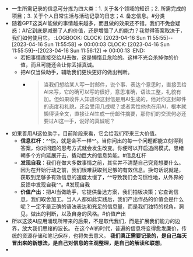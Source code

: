 - 一生所需记录的信息可分拣为四大类：1. 关于各个领域的知识；2. 所需完成的项目；3. 关于个人日常生活与活动记录的日志；4. 备忘信息。#分类
- 随着GPT这类AI能做的事情越来越多，而且做的效果还不错。我们不免会疑惑：AI它到底是减弱了人的价值，还是增强了人的能力？我觉得答案取决于，我们如何使用它。
  :LOGBOOK:
  CLOCK: [2023-04-16 Sun 11:55:55]--[2023-04-16 Sun 11:55:58] =>  00:00:03
  CLOCK: [2023-04-16 Sun 11:55:59]--[2023-04-16 Sun 11:56:12] =>  00:00:13
  :END:
  * 若把事情直接交给AI去做，这是懒惰且危险的。这样不光会杀掉你的价值，而且可能还会让你丢掉真诚。
  * 把AI仅当做助手，辅助我们更快更好的做出判断。
	- > 当我们想给某人写一封邮件，说个事、表达个意思时，直接丢给AI来写，它的确可以写的很好，意思准确，语法工整，礼貌有加。但如果收件人知道你这封信是用AI生成的，他对你这封邮件的态度和礼貌，还会受用几成呢？或者索性他也在用AI，根本就懒得读全文，直接让AI生成一份邮件摘要，那你们的交流何必还要过AI这一手，说好的真诚呢？
- 如果善用AI这位助手，目前阶段来看，它会给我们带来三大价值。
	- **信息杠杆**：^^快，就是会不一样^^。当你问出的每一个问题都能立刻得到答案，你对问题的思考方式就会发生改变。你便可以开启追问模式，思绪朝多个方向延展开去，撬动巨大的信息势能。#信息杠杆
	- **发现自我**：我们在做大多数事情之前，其实并不清楚自己究竟想要什么。因为在开始行动之前，我们很难获取到足够的有效信息。换句话说就是，获取到足够多有效信息的速度太慢了，^^导致我们会习惯性地，从外界的反馈中发现自我^^。#发现自我
	- **价值产出**：把AI当做助手，它提供备选方案，我们拍板决策；它查询信息，我们取舍加工。当人人都如此实践后，我们产出作品的价值会是什么呢？一定不是正确的语法表达和充足的信息量，而是我们独特的视角，洞见，做出的判断，以及自身的风格。#价值产出
- 所以这波AI应用涌现所带来的后果，不是取代我们，而是扩展我们能力的边界，放大我们思绪的波长。
  在这个AI的时代，普遍的信息将变得愈发廉价，传统的资源存储和笔记保存，也将失去意义。
  **我们真正需要记录的，是自己每天冒出来的新想法，是自己对信息的主观整理，是自己的解读和联想**。
-